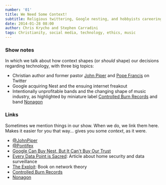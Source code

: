 ```yaml
---
number: '01'
title: We Need Some Context!
subtitle: Religious twittering, Google nesting, and hobbyists careering.
date: 2014-01-28 08:00
author: Chris Krycho and Stephen Carradini
tags: Christianity, social media, technology, ethics, music
---
```


### Show notes

In which we talk about how context shapes (or *should* shape) our decisions
regarding technology, with three big topics:

- Christian author and former pastor [John Piper] and [Pope Francis] on Twitter
- Google acquiring Nest and the ensuing internet freakout
- Intentionally unprofitable bands and the changing shape of music industry, as
  highlighted by miniature label [Controlled Burn Records] and band [Nonagon]

[John Piper]: //www.desiringgod.org/authors/john-piper
[Pope Francis]: //www.vatican.va/holy_father/francesco/
[Controlled Burn Records]: //controlledburnrecords.com/
[Nonagon]: //nonagon.us

### Links

Sometimes we mention things in our show. When we do, we link them here. Makes it
easier for you that way... gives you some *context*, as it were.

- [@JohnPiper]
- [@Pontifex]
- [Google Can Buy Nest, But It Can't Buy Our Trust][nest]
- [Every Data Point is Sacred][data]: Article about home security and data
  surveillance
- [The Exploit]\: Book on network theory
- [Controlled Burn Records]
- [Nonagon]

[@JohnPiper]: //twitter.com/johnpiper
[@Pontifex]: //twitter.com/pontifex
[nest]: //www.wired.com/opinion/2014/01/google-didnt-just-acquire-nest-annexed-whole-new-territory/
[data]: //medium.com/tech-talk/e0bd2ec66ce8
[The Exploit]: //www.amazon.com/The-Exploit-Networks-Electronic-Mediations/dp/0816650446
